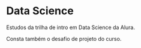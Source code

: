 # Data Science

Estudos da trilha de intro em Data Science da Alura.

Consta também o desafio de projeto do curso.